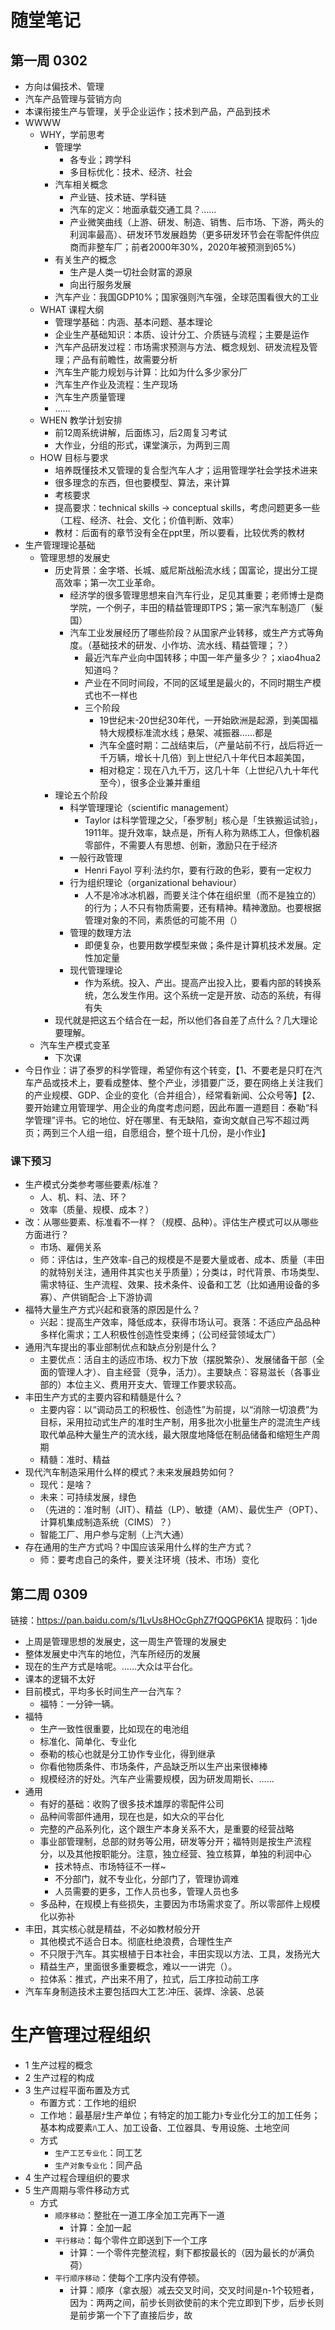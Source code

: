 # 随堂笔记

## 第一周 0302

- 方向は偏技术、管理
- 汽车产品管理与营销方向
- 本课衔接生产与管理，关乎企业运作；技术到产品，产品到技术
- WWWW
    - WHY，学前思考
        - 管理学
            - 各专业；跨学科
            - 多目标优化：技术、经济、社会
        - 汽车相关概念
            - 产业链、技术链、学科链
            - 汽车的定义：地面承载交通工具？……
            - 产业微笑曲线（上游、研发、制造、销售、后市场、下游，两头的利润率最高）、研发环节发展趋势（更多研发环节会在零配件供应商而非整车厂；前者2000年30%，2020年被预测到65%）
        - 有关生产的概念
            - 生产是人类一切社会财富的源泉
            - 向出行服务发展
        - 汽车产业：我国GDP10%；国家强则汽车强，全球范围看很大的工业
    - WHAT 课程大纲
        - 管理学基础：内涵、基本问题、基本理论
        - 企业生产基础知识：本质、设计分工、介质链与流程；主要是运作
        - 汽车产品研发过程：市场需求预测与方法、概念规划、研发流程及管理；产品有前瞻性，故需要分析
        - 汽车生产能力规划与计算：比如为什么多少家分厂
        - 汽车生产作业及流程：生产现场
        - 汽车生产质量管理
        - ……
    - WHEN 教学计划安排
        - 前12周系统讲解，后面练习，后2周复习考试
        - 大作业，分组的形式，课堂演示，为两到三周
    - HOW 目标与要求
        - 培养既懂技术又管理的复合型汽车人才；运用管理学社会学技术进来
        - 很多理念的东西，但也要模型、算法，来计算
        - 考核要求
        - 提高要求：technical skills -> conceptual skills，考虑问题更多一些（工程、经济、社会、文化；价值判断、效率）
        - 教材：后面有的章节没有全在ppt里，所以要看，比较优秀的教材
- 生产管理理论基础
    - 管理思想的发展史
        - 历史背景：金字塔、长城、威尼斯战船流水线；国富论，提出分工提高效率；第一次工业革命。
            - 经济学的很多管理思想来自汽车行业，足见其重要；老师博士是商学院，一个例子，丰田的精益管理即TPS；第一家汽车制造厂（髮国）
            - 汽车工业发展经历了哪些阶段？从国家产业转移，或生产方式等角度。（基础技术的研发、小作坊、流水线、精益管理；？）
                - 最近汽车产业向中国转移；中国一年产量多少？；xiao4hua2知道吗？
                - 产业在不同时间段，不同的区域里是最火的，不同时期生产模式也不一样也
                - 三个阶段
                    - 19世纪末-20世纪30年代，一开始欧洲是起源，到美国福特大规模标准流水线；悬架、减振器……都是
                    - 汽车全盛时期：二战结束后，（产量站前不行，战后将近一千万辆，增长十几倍）到上世纪八十年代日本超美国，
                    - 相对稳定：现在八九千万，这几十年（上世纪八九十年代至今），很多企业兼并重组
        - 理论五个阶段
            - 科学管理理论（scientific management）
                - Taylor は科学管理之父，「泰罗制」核心是「生铁搬运试验」，1911年。提升效率，缺点是，所有人称为熟练工人，但像机器零部件，不需要人有思想、创新，激励只在于经济
            - 一般行政管理
                - Henri Fayol 亨利·法约尔，要有行政的色彩，要有一定权力
            - 行为组织理论（organizational behaviour）
                - 人不是冷冰冰机器，而要关注个体在组织里（而不是独立的）的行为；人不只有物质需要，还有精神。精神激励。也要根据管理对象的不同，素质低的可能不用（）
            - 管理的数理方法
                - 即便复杂，也要用数学模型来做；条件是计算机技术发展。定性加定量
            - 现代管理理论
                - 作为系统。投入、产出。提高产出投入比，要看内部的转换系统，怎么发生作用。这个系统一定是开放、动态的系统，有得有失
        - 现代就是把这五个结合在一起，所以他们各自差了点什么？几大理论要理解。
    - 汽车生产模式变革
        - 下次课
- 今日作业：讲了泰罗的科学管理，希望你有这个转变，【1、不要老是只盯在汽车产品或技术上，要看成整体、整个产业，涉猎要广泛，要在网络上关注我们的产业规模、GDP、企业的变化（合并组合），经常看新闻、公众号等】【2、要开始建立用管理学、用企业的角度考虑问题，因此布置一道题目：泰勒“科学管理”评书。它的地位、好在哪里、有无缺陷，查询文献自己写不超过两页；两到三个人组一组，自愿组合，整个班十几份，是小作业】

### 课下预习

- 生产模式分类参考哪些要素/标准？
    - 人、机、料、法、环？
    - 效率（质量、规模、成本？）
- 改：从哪些要素、标准看不一样？（规模、品种）。评估生产模式可以从哪些方面进行？
    - 市场、雇佣关系
    - 师：评估は，生产效率-自己的规模是不是要大量或者、成本、质量（丰田的就特别关注，通用件其实也关乎质量）；分类は，时代背景、市场类型、需求特征、生产流程、效果、技术条件、设备和工艺（比如通用设备的多寡）、产供销配合·上下游协调
- 福特大量生产方式兴起和衰落的原因是什么？
    - 兴起：提高生产效率，降低成本，获得市场认可。衰落：不适应产品品种多样化需求；工人积极性创造性受束缚；（公司经营领域太广）
- 通用汽车提出的事业部制优点和缺点分别是什么？
    - 主要优点：活自主的适应市场、权力下放（摆脱繁杂）、发展储备干部（全面的管理人才）、自主经营（竞争，活力）。主要缺点：容易滋长（各事业部的）本位主义、费用开支大、管理工作要求较高。
- 丰田生产方式的主要内容和精髓是什么？
    - 主要内容：以“调动员工的积极性、创造性”为前提，以“消除一切浪费”为目标，采用拉动式生产的准时生产制，用多批次小批量生产的混流生产线取代单品种大量生产的流水线，最大限度地降低在制品储备和缩短生产周期
    - 精髓：准时、精益
- 现代汽车制造采用什么样的模式？未来发展趋势如何？
    - 现代：是啥？
    - 未来：可持续发展，绿色
    - （先进的：准时制（JIT）、精益（LP）、敏捷（AM）、最优生产（OPT）、计算机集成制造系统（CIMS）？）
    - 智能工厂、用户参与定制（上汽大通）
- 存在通用的生产方式吗？中国应该采用什么样的生产方式？
    - 师：要考虑自己的条件，要关注环境（技术、市场）变化

## 第二周 0309

链接：https://pan.baidu.com/s/1LvUs8HOcGphZ7fQQGP6K1A 
提取码：1jde

- 上周是管理思想的发展史，这一周生产管理的发展史
- 整体发展史中汽车的地位，汽车所经历的发展
- 现在的生产方式是啥呢。……大众は平台化。
- 课本的逻辑不太好
- 目前模式，平均多长时间生产一台汽车？
    - 福特：一分钟一辆。
- 福特
    - 生产一致性很重要，比如现在的电池组
    - 标准化、简单化、专业化
    - 泰勒的核心也就是分工协作专业化，得到继承
    - 你看他物质条件、市场条件，产品缺乏所以生产出来很棒棒
    - 规模经济的好处。汽车产业需要规模，因为研发周期长、……
- 通用
    - 有好的基础：收购了很多技术雄厚的零配件公司
    - 品种间零部件通用，现在也是，如大众的平台化
    - 完整的产品系列化，这个跟生产本身关系不大，是重要的经营战略
    - 事业部管理制，总部的财务等公用，研发等分开；福特则是按生产流程分，以及其他按职能分。注意，独立经营、独立核算，单独的利润中心
        - 技术特点、市场特征不一样~
        - 不分部门，就不专业化，分部门了，管理协调难
        - 人员需要的更多，工作人员也多，管理人员也多
    - 多品种，在规模上有些损失，主要因为市场需求变了。所以零部件上规模化以弥补
- 丰田，其实核心就是精益，不必如教材般分开
    - 其他模式不适合日本。彻底杜绝浪费，合理性生产
    - 不只限于汽车。其实根植于日本社会，丰田实现以方法、工具，发扬光大
    - 精益生产，里面很多重要概念，难以一一讲完（）。
    - 拉体系：推式，产出来不用了，拉式，后工序拉动前工序
- 汽车车身制造技术主要包括四大工艺:冲压、装焊、涂装、总装

# 生产管理过程组织

- 1 生产过程的概念
- 2 生产过程的构成
- 3 生产过程平面布置及方式
    - 布置方式：工作地的组织
    - 工作地：最基层ﾅ生产单位；有特定的加工能力ﾄ专业化分工的加工任务；基本构成要素ﾊ工人、加工设备、工位器具、专用设施、土地空间
    - 方式
        - `生产工艺专业化`：同工艺
        - `生产对象专业化`：同产品
- 4 生产过程合理组织的要求
- 5 生产周期与零件移动方式
    - 方式
        - `顺序移动`：整批在一道工序全加工完再下一道
            - 计算：全加一起
        - `平行移动`：每个零件立即送到下一个工序
            - 计算：一个零件完整流程，剩下都按最长的（因为最长的が满负荷）
        - `平行顺序移动`：使每个工序内没有停顿。
            - 计算：顺序（拿衣服）减去交叉时间，交叉时间是n-1个较短者，因为：两两之间，前步长则欲使前的末个完立即到下步，后步长则是前步第一个下了直接后步，故
